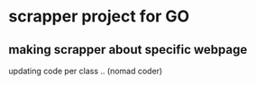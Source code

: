 # scrapper project for GO
## making scrapper about specific webpage



updating code per class .. (nomad coder)

